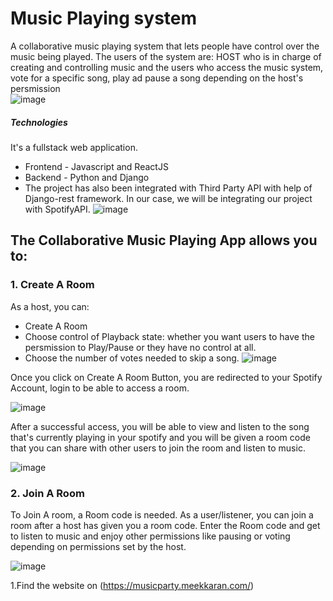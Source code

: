 # Music Playing system
A collaborative music playing system that lets people have control over the music being played. The users of the system are: HOST who is in charge of creating and controlling music and the users who access the music system, vote for a specific song, play ad pause a song depending on the host's persmission   
![image](https://user-images.githubusercontent.com/60463223/217659792-9b0ffaa9-046b-424d-b157-fa1deb8e0842.png)

##### Technologies
It's a fullstack web application.
 - Frontend - Javascript and ReactJS
 - Backend - Python and Django 
 - The project has also been integrated with Third Party API with help of Django-rest framework. In our case, we will be integrating our project with SpotifyAPI.
![image](https://user-images.githubusercontent.com/60463223/217659981-a267c7ae-5830-4925-9b8a-bfae2e23c2d7.png)


## The Collaborative Music Playing App allows you to:

### 1. Create A Room

As a host, you can:
 - Create A Room
 - Choose control of Playback state: whether you want users to have the persmission to Play/Pause or they have no control at all.
 - Choose the number of votes needed to skip a song.
![image](https://user-images.githubusercontent.com/60463223/217660511-d690ded8-1a4e-4514-b0de-cf93a127eebd.png)

Once you click on Create A Room Button, you are redirected to your Spotify Account, login to be able to access a room.

![image](https://user-images.githubusercontent.com/60463223/217662348-3afc9ece-2e0b-4bf9-8ced-79c65eb75780.png)

After a successful access, you will be able to view and listen to the song that's currently playing in your spotify and you will be given a room code that you can share with other users to join the room and listen to music.

![image](https://user-images.githubusercontent.com/60463223/217662898-6065b85d-5ca9-4a87-a925-e9b7b5fae47b.png)



### 2. Join A Room

To Join A room, a Room code is needed. As a user/listener, you can join a room after a host has given you a room code.
Enter the Room code and get to listen to music and enjoy other permissions like pausing or voting depending on permissions set by the host. 

![image](https://user-images.githubusercontent.com/60463223/217663309-1f64320a-b8e9-428a-86ac-7d52799f116f.png)

1.Find the website on (https://musicparty.meekkaran.com/)

